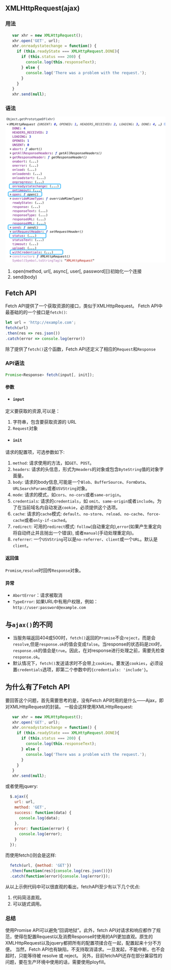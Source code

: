 ## XMLHttpRequest(ajax)
### 用法
```javascript
   var xhr = new XMLHttpRequest();
   xhr.open('GET', url);
   xhr.onreadystatechange = function() {
     if (this.readyState === XMLHttpRequest.DONE){
       if (this.status === 200) {
         console.log(this.responseText);
       } else {
         console.log('There was a problem with the request.');
       }
     }
   }
   xhr.send(null);
```

### 语法

![f23e86ef3825a5ff541e99a9909f6ff9.png](../images/XHR.png)

1. open(method, url[, async[, user[, password]]])初始化一个连接
2. send(body)
## Fetch API
Fetch API提供了一个获取资源的接口，类似于XMLHttpRequest。
Fetch API中最基础的的一个接口是`fetch()`:

```javascript
let url = 'http://example.com';
fetch(url)
.then(res => res.json())
.catch(error => console.log(error))
```

除了提供了`fetch()`这个函数，Fetch API还定义了相应的`Request`和`Response`
### API语法
``` javascript
Promise<Response> fetch(input[, init]);
```
#### 参数
- #### `input`
定义要获取的资源,可以是：

1. 字符串，包含要获取资源的 URL
2. `Request`对象
- #### `init`
请求的配置项，可选参数如下:
1. `method`: 请求使用的方法，如`GET`、`POST`。
2. `headers`: 请求的头信息，形式为`Headers`的对象或包含`ByteString`值的对象字面量。
3. `body`: 请求的body信息,可能是一个`Blob`、`BufferSource`、`FormData`、`URLSearchParams`或者`USVString`对象。
4. `mode`: 请求的模式，如`cors`、`no-cors`或者`same-origin`。
5. `credentials`: 请求的`credentials`，如 `omit`、`same-origin`或者`include`。为了在当前域名内自动发送`cookie`，必须提供这个选项。
6. `cache`: 请求的`cache`模式: `default`、`no-store`、`reload`、`no-cache`、`force-cache`或者`only-if-cached`。
7. `redirect`: 可用的`redirect`模式: `follow`(自动重定向),`error`(如果产生重定向将自动终止并且抛出一个错误), 或者`manual`(手动处理重定向)。
8. `referrer`: 一个`USVString`可以是`no-referrer`、`client`或一个`URL`。默认是 `client`。
#### 返回值
`Promise`,`resolve`时回传`Response`对象。
#### 异常
- `AbortError`：请求被取消
- `TypeError`: 如果URL中有用户权限，例如：`http://user:password@example.com`

## 与`ajax()`的不同
- 当服务端返回404或500时，`fetch()`返回的`Promise`不会`reject`，而是会`resolve`,但是`response.ok`的值会变成`false`。当response的状态码是`2XX`时，`response.ok`的值会是`true`。因此，在对response进行处理之前，需要先检查`response.ok`。
- 默认情况下，`fetch()`发送请求时不会带上`cookies`。要发送`cookies`，必须设置`credentials`选项，即第二个参数中的`{credentials: 'include'}`。

## 为什么有了Fetch API
要回答这个问题，首先需要思考的是，没有Fetch API时用的是什么——Ajax，即对XMLHttpRequest的封装。
一般会这样使用XMLHttpRequest:
```javascript
   var xhr = new XMLHttpRequest();
   xhr.open('GET', url);
   xhr.onreadystatechange = function() {
     if (this.readyState === XMLHttpRequest.DONE){
       if (this.status === 200) {
         console.log(this.responseText);
       } else {
         console.log('There was a problem with the request.');
       }
     }
   }
   xhr.send(null);
```
或者使用jquery:
```javascript
  $.ajax({
    url: url,
    method: 'GET',
    success: function(data) {
      console.log(data);
    },
    error: function(error) {
      console.log(error);
    }
  });
```
而使用fetch()则会是这样:
```javascript
  fetch(url, {method: 'GET'})
  .then(function(res){console.log(res.json())})
  .catch(function(error){console.log(error)});
```
从以上示例代码中可以很直观的看出，fetchAPI至少有以下几个优点:

1. 代码简洁直观。
2. 可以链式调用。

### 总结

使用Promise API可以避免“回调地狱”。此外，fetch API对请求和响应都作了规范，使得在配置Request以及消费Response时使用的API更加直观。原生的XMLHttpRequest以及jquery都把所有的配置项揉合在一起，配置起来十分不方便。
当然，Fetch API也有缺陷，不支持取消请求。一旦发起，不能中断，也不会超时，只能等待被 resolve 或 reject。
另外，目前fetchAPI还存在部分兼容性的问题，要在生产环境中使用的话，需要使用ployfill。
